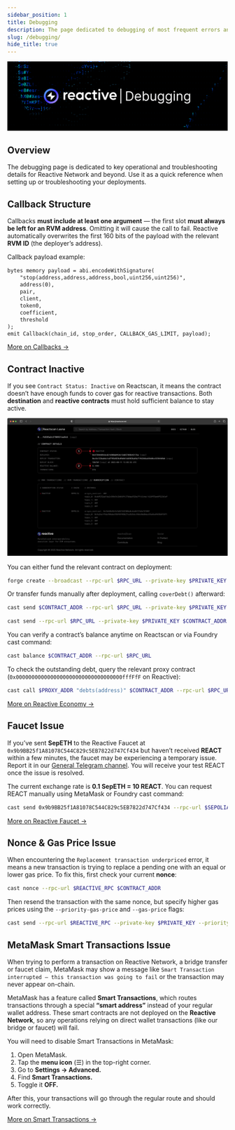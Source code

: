 ```yaml
---
sidebar_position: 1
title: Debugging
description: The page dedicated to debugging of most frequent errors and issues on Reactive Network.
slug: /debugging/
hide_title: true
---
```


![Debugging Image](./img/debugging.jpg)

## Overview

The debugging page is dedicated to key operational and troubleshooting details for Reactive Network and beyond. Use it as a quick reference when setting up or troubleshooting your deployments.

## Callback Structure

Callbacks **must include at least one argument** — the first slot **must always be left for an RVM address**. Omitting it will cause the call to fail. Reactive automatically overwrites the first 160 bits of the payload with the relevant **RVM ID** (the deployer’s address).

Callback payload example:

```solidity
bytes memory payload = abi.encodeWithSignature(
    "stop(address,address,address,bool,uint256,uint256)",
    address(0),
    pair,
    client,
    token0,
    coefficient,
    threshold
);
emit Callback(chain_id, stop_order, CALLBACK_GAS_LIMIT, payload);
```

[More on Callbacks →](../docs/events-and-callbacks.md#callbacks-to-destination-chains)

## Contract Inactive

If you see `Contract Status: Inactive` on Reactscan, it means the contract doesn’t have enough funds to cover gas for reactive transactions. Both **destination** and **reactive contracts** must hold sufficient balance to stay active.

![Debugging Image](./img/contract-inactive.png)

You can either fund the relevant contract on deployment:

```bash
forge create --broadcast --rpc-url $RPC_URL --private-key $PRIVATE_KEY $CONTRACT_PATH --value $VALUE --constructor-args $ARG1 $ARG2 ...
```

Or transfer funds manually after deployment, calling `coverDebt()` afterward:

```bash
cast send $CONTRACT_ADDR --rpc-url $RPC_URL --private-key $PRIVATE_KEY --value $VALUE
```

```bash
cast send --rpc-url $RPC_URL --private-key $PRIVATE_KEY $CONTRACT_ADDR "coverDebt()"
```

You can verify a contract’s balance anytime on Reactscan or via Foundry cast command:

```bash
cast balance $CONTRACT_ADDR --rpc-url $RPC_URL
```

To check the outstanding debt, query the relevant proxy contract (`0x0000000000000000000000000000000000fffFfF` on Reactive):

```bash
cast call $PROXY_ADDR "debts(address)" $CONTRACT_ADDR --rpc-url $RPC_URL | cast to-dec
```

[More on Reactive Economy →](../docs/economy.md)

## Faucet Issue

If you’ve sent **SepETH** to the Reactive Faucet at `0x9b9BB25f1A81078C544C829c5EB7822d747Cf434` but haven’t received **REACT** within a few minutes, the faucet may be experiencing a temporary issue. Report it in our [General Telegram channel](https://t.me/reactivedevs/1). You will receive your test REACT once the issue is resolved.

The current exchange rate is **0.1 SepETH = 10 REACT**. You can request REACT manually using MetaMask or Foundry cast command:

```bash
cast send 0x9b9BB25f1A81078C544C829c5EB7822d747Cf434 --rpc-url $SEPOLIA_RPC --private-key $SEPOLIA_PRIVATE_KEY "request(address)" $CONTRACT_ADDR --value 0.1ether
```

[More on Reactive Faucet →](../docs/reactive-mainnet.mdx#get-testnet-react)

## Nonce & Gas Price Issue

When encountering the `Replacement transaction underpriced` error, it means a new transaction is trying to replace a pending one with an equal or lower gas price. To fix this, first check your current **nonce**:

```bash
cast nonce --rpc-url $REACTIVE_RPC $CONTRACT_ADDR
```

Then resend the transaction with the same nonce, but specify higher gas prices using the `--priority-gas-price` and `--gas-price` flags:

```bash
cast send --rpc-url $REACTIVE_RPC --private-key $PRIVATE_KEY --priority-gas-price $VALUE --gas-price $VALUE --nonce $VALUE $CONTRACT_ADDR …
```

## MetaMask Smart Transactions Issue

When trying to perform a transaction on Reactive Network, a bridge transfer or faucet claim, MetaMask may show a message like `Smart Transaction interrupted — this transaction was going to fail` or the transaction may never appear on-chain.

MetaMask has a feature called **Smart Transactions**, which routes transactions through a special **“smart address”** instead of your regular wallet address.
These smart contracts are not deployed on the **Reactive Network**, so any operations relying on direct wallet transactions (like our bridge or faucet) will fail.

You will need to disable Smart Transactions in MetaMask:

1. Open MetaMask.
2. Tap the **menu icon** (☰) in the top-right corner.
3. Go to **Settings → Advanced.**
4. Find **Smart Transactions.**
5. Toggle it **OFF.**

After this, your transactions will go through the regular route and should work correctly.

[More on Smart Transactions →](https://support.metamask.io/manage-crypto/transactions/smart-transactions/) 